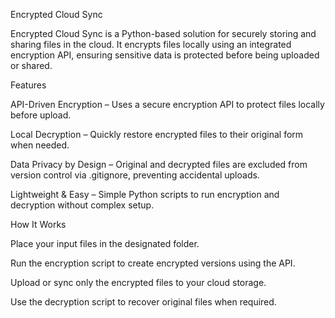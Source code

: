 Encrypted Cloud Sync

Encrypted Cloud Sync is a Python-based solution for securely storing and sharing files in the cloud. It encrypts files locally using an integrated encryption API, ensuring sensitive data is protected before being uploaded or shared.

Features

API-Driven Encryption – Uses a secure encryption API to protect files locally before upload.

Local Decryption – Quickly restore encrypted files to their original form when needed.

Data Privacy by Design – Original and decrypted files are excluded from version control via .gitignore, preventing accidental uploads.

Lightweight & Easy – Simple Python scripts to run encryption and decryption without complex setup.

How It Works

Place your input files in the designated folder.

Run the encryption script to create encrypted versions using the API.

Upload or sync only the encrypted files to your cloud storage.

Use the decryption script to recover original files when required.